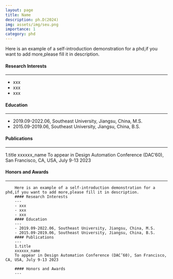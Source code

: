 ```yaml
---
layout: page
title: Name
description: ph.D(2024)
img: assets/img/seu.png
importance: 1
category: phd
---
```

Here is an example of a self-introduction demonstration for a phd,if you want to add more,please fill it in description.
#### Research Interests
---
- xxx
- xxx
- xxx

#### Education
---
- 2019.09-2022.06, Southeast University, Jiangsu, China, M.S.
- 2015.09-2019.06, Southeast University, Jiangsu, China, B.S.

#### Publications
---
1.title
xxxxxx_name
To appear in Design Automation Conference (DAC’60), San Francisco, CA, USA, July 9-13 2023

#### Honors and Awards
---
   
    
        Here is an example of a self-introduction demonstration for a phd,if you want to add more,please fill it in description.
        #### Research Interests
        ---
        - xxx
        - xxx
        - xxx
        #### Education
        ---
        - 2019.09-2022.06, Southeast University, Jiangsu, China, M.S.
        - 2015.09-2019.06, Southeast University, Jiangsu, China, B.S.
        #### Publications
        ---
        1.title
        xxxxxx_name
        To appear in Design Automation Conference (DAC’60), San Francisco, CA, USA, July 9-13 2023
        
        #### Honors and Awards
        ---
    